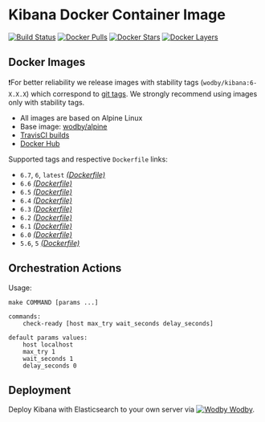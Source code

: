 # Kibana Docker Container Image

[![Build Status](https://travis-ci.org/wodby/kibana.svg?branch=master)](https://travis-ci.org/wodby/kibana)
[![Docker Pulls](https://img.shields.io/docker/pulls/wodby/kibana.svg)](https://hub.docker.com/r/wodby/kibana)
[![Docker Stars](https://img.shields.io/docker/stars/wodby/kibana.svg)](https://hub.docker.com/r/wodby/kibana)
[![Docker Layers](https://images.microbadger.com/badges/image/wodby/kibana.svg)](https://microbadger.com/images/wodby/kibana)

## Docker Images

❗For better reliability we release images with stability tags (`wodby/kibana:6-X.X.X`) which correspond to [git tags](https://github.com/wodby/kibana/releases). We strongly recommend using images only with stability tags. 

* All images are based on Alpine Linux
* Base image: [wodby/alpine](https://github.com/wodby/alpine)
* [TravisCI builds](https://travis-ci.org/wodby/kibana) 
* [Docker Hub](https://hub.docker.com/r/wodby/kibana)

Supported tags and respective `Dockerfile` links:

* `6.7`, `6`, `latest` [_(Dockerfile)_](https://github.com/wodby/kibana/tree/master/Dockerfile)
* `6.6` [_(Dockerfile)_](https://github.com/wodby/kibana/tree/master/Dockerfile)
* `6.5` [_(Dockerfile)_](https://github.com/wodby/kibana/tree/master/Dockerfile)
* `6.4` [_(Dockerfile)_](https://github.com/wodby/kibana/tree/master/Dockerfile)
* `6.3` [_(Dockerfile)_](https://github.com/wodby/kibana/tree/master/Dockerfile)
* `6.2` [_(Dockerfile)_](https://github.com/wodby/kibana/tree/master/Dockerfile)
* `6.1` [_(Dockerfile)_](https://github.com/wodby/kibana/tree/master/Dockerfile)
* `6.0` [_(Dockerfile)_](https://github.com/wodby/kibana/tree/master/Dockerfile)
* `5.6`, `5` [_(Dockerfile)_](https://github.com/wodby/kibana/tree/master/Dockerfile)

## Orchestration Actions

Usage:
```
make COMMAND [params ...]
 
commands:
    check-ready [host max_try wait_seconds delay_seconds]
 
default params values:
    host localhost
    max_try 1
    wait_seconds 1
    delay_seconds 0
```

## Deployment

Deploy Kibana with Elasticsearch to your own server via [![Wodby](https://www.google.com/s2/favicons?domain=wodby.com) Wodby](https://wodby.com/stacks/elasticsearch).

